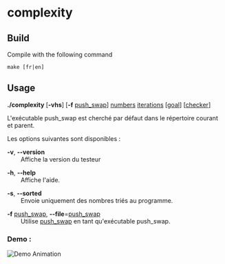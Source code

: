 # complexity

## Build

Compile with the following command

`make [fr|en]`

## Usage

**./complexity** [**-vhs**] [**-f** <ins>push_swap</ins>] <ins>numbers</ins> <ins>iterations</ins> [<ins>goal</ins>] [<ins>checker</ins>]

L'exécutable push_swap est cherché par défaut dans le répertoire courant et parent.

Les options suivantes sont disponibles :

**-v**, **--version**\
&nbsp;&nbsp;&nbsp;&nbsp;&nbsp;&nbsp;&nbsp;&nbsp;Affiche la version du testeur

**-h**, **--help**\
&nbsp;&nbsp;&nbsp;&nbsp;&nbsp;&nbsp;&nbsp;&nbsp;Affiche l'aide.

**-s**, **--sorted**\
&nbsp;&nbsp;&nbsp;&nbsp;&nbsp;&nbsp;&nbsp;&nbsp;Envoie uniquement des nombres triés au programme.

**-f** <ins>push_swap</ins>, **--file**=<ins>push_swap</ins>\
&nbsp;&nbsp;&nbsp;&nbsp;&nbsp;&nbsp;&nbsp;&nbsp;Utilise <ins>push_swap</ins> en tant qu'exécutable push_swap.

### Demo :

![Demo Animation](../assets/demo.gif?raw=true)
